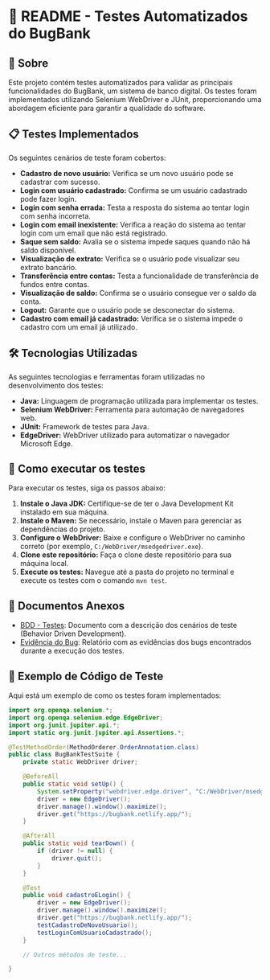 # 📄 README - Testes Automatizados do BugBank

## 📌 Sobre
Este projeto contém testes automatizados para validar as principais funcionalidades do BugBank, um sistema de banco digital. Os testes foram implementados utilizando Selenium WebDriver e JUnit, proporcionando uma abordagem eficiente para garantir a qualidade do software.

## 📋 Testes Implementados
Os seguintes cenários de teste foram cobertos:
- **Cadastro de novo usuário:** Verifica se um novo usuário pode se cadastrar com sucesso.
- **Login com usuário cadastrado:** Confirma se um usuário cadastrado pode fazer login.
- **Login com senha errada:** Testa a resposta do sistema ao tentar login com senha incorreta.
- **Login com email inexistente:** Verifica a reação do sistema ao tentar login com um email que não está registrado.
- **Saque sem saldo:** Avalia se o sistema impede saques quando não há saldo disponível.
- **Visualização de extrato:** Verifica se o usuário pode visualizar seu extrato bancário.
- **Transferência entre contas:** Testa a funcionalidade de transferência de fundos entre contas.
- **Visualização de saldo:** Confirma se o usuário consegue ver o saldo da conta.
- **Logout:** Garante que o usuário pode se desconectar do sistema.
- **Cadastro com email já cadastrado:** Verifica se o sistema impede o cadastro com um email já utilizado.

## 🛠 Tecnologias Utilizadas
As seguintes tecnologias e ferramentas foram utilizadas no desenvolvimento dos testes:
- **Java:** Linguagem de programação utilizada para implementar os testes.
- **Selenium WebDriver:** Ferramenta para automação de navegadores web.
- **JUnit:** Framework de testes para Java.
- **EdgeDriver:** WebDriver utilizado para automatizar o navegador Microsoft Edge.

## 🚀 Como executar os testes
Para executar os testes, siga os passos abaixo:
1. **Instale o Java JDK:** Certifique-se de ter o Java Development Kit instalado em sua máquina.
2. **Instale o Maven:** Se necessário, instale o Maven para gerenciar as dependências do projeto.
3. **Configure o WebDriver:** Baixe e configure o WebDriver no caminho correto (por exemplo, `C:/WebDriver/msedgedriver.exe`).
4. **Clone este repositório:** Faça o clone deste repositório para sua máquina local.
5. **Execute os testes:** Navegue até a pasta do projeto no terminal e execute os testes com o comando `mvn test`.

## 📂 Documentos Anexos
- [BDD - Testes](https://github.com/OtavioRdR/BUG-BANK/blob/main/%F0%9F%93%8C%20BDD.pdf): Documento com a descrição dos cenários de teste (Behavior Driven Development).
- [Evidência do Bug](path/to/evidencia_do_bug.doc): Relatório com as evidências dos bugs encontrados durante a execução dos testes.

## 📝 Exemplo de Código de Teste

Aqui está um exemplo de como os testes foram implementados:

```java
import org.openqa.selenium.*;
import org.openqa.selenium.edge.EdgeDriver;
import org.junit.jupiter.api.*;
import static org.junit.jupiter.api.Assertions.*;

@TestMethodOrder(MethodOrderer.OrderAnnotation.class)
public class BugBankTestSuite {
    private static WebDriver driver;

    @BeforeAll
    public static void setUp() {
        System.setProperty("webdriver.edge.driver", "C:/WebDriver/msedgedriver.exe");
        driver = new EdgeDriver();
        driver.manage().window().maximize();
        driver.get("https://bugbank.netlify.app/");
    }

    @AfterAll
    public static void tearDown() {
        if (driver != null) {
            driver.quit();
        }
    }

    @Test
    public void cadastroELogin() {
        driver = new EdgeDriver();
        driver.manage().window().maximize();
        driver.get("https://bugbank.netlify.app/");
        testCadastroDeNovoUsuario();
        testLoginComUsuarioCadastrado();
    }

    // Outros métodos de teste...

}
